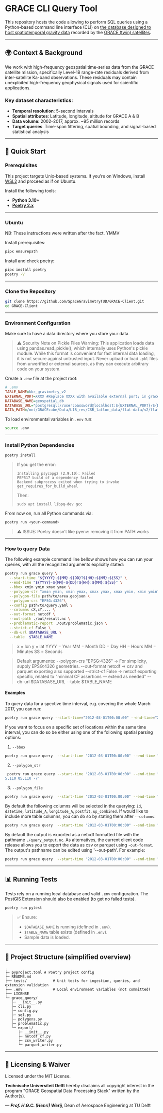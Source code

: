 # GRACE CLI Query Tool

This repository hosts the code allowing to perform SQL queries using a Python-based command line interface (CLI) on [the database designed to host ​spatiotemporal gravity data](https://github.com/SpaceGravimetryTUD/GRACE-Orbit-Residuals-db/tree/develop) recorded by the [GRACE (twin) satellites](https://grace.jpl.nasa.gov/mission/grace/). 

---

## 🌍 Context & Background

We work with high-frequency geospatial time-series data from the GRACE satellite mission, specifically Level-1B range-rate residuals derived from inter-satellite Ka-band observations. These residuals may contain unexploited high-frequency geophysical signals used for scientific applications.

### Key dataset characteristics:

- **Temporal resolution**: 5-second intervals
- **Spatial attributes**: Latitude, longitude, altitude for GRACE A & B
- **Data volume**: 2002–2017, approx. \~95 million records
- **Target queries**: Time-span filtering, spatial bounding, and signal-based statistical analysis

---

## 🚀 Quick Start

### Prerequisites

This project targets Unix-based systems. If you're on Windows, install [WSL2](https://learn.microsoft.com/en-us/windows/wsl/install) and proceed as if on Ubuntu.

Install the following tools:

- **Python 3.10+**
- **[Poetry 2.x](https://python-poetry.org/docs/#installation)**

---

### Ubuntu

NB: These instructions were written after the fact. YMMV

Install prerequisites:

```bash
pipx ensurepath
```

Install and check poetry:

```bash
pipx install poetry
poetry -V
```

---

### Clone the Repository

```bash
git clone https://github.com/SpaceGravimetryTUD/GRACE-Client.git
cd GRACE-Client
```

---

### Environment Configuration

Make sure to have a data directory where you store your data.

> ⚠️ Security Note on Pickle Files
> Warning: This application loads data using pandas.read\_pickle(), which internally uses Python's pickle module.
> While this format is convenient for fast internal data loading, it is not secure against untrusted input. Never upload or load `.pkl` files from unverified or external sources, as they can execute arbitrary code on your system.

Create a `.env` file at the project root:

```ini
# .env
TABLE_NAME=kbr_gravimetry_v2
EXTERNAL_PORT=XXXX #Replace XXXX with available external port; in grace-cube.lr.tudelft.nl, port 3306 is open
DATABASE_NAME=geospatial_db
DATABASE_URL="postgresql://user:password@localhost:${EXTERNAL_PORT}/${DATABASE_NAME}"
DATA_PATH=/mnt/GRACEcube/Data/L1B_res/CSR_latlon_data/flat-data/v2/flat-data-2003.v2.pkl
```

To load environmental variables in `.env` run:

```bash
source .env
```

---

### Install Python Dependencies

```bash
poetry install
```

> If you get the error:
>
> ```
> Installing psycopg2 (2.9.10): Failed
> PEP517 build of a dependency failed
> Backend subprocess exited when trying to invoke get_requires_for_build_wheel
> ```
>
> Then:
>
> ```
> sudo apt install libpq-dev gcc
> ```

From now on, run all Python commands via:

```bash
poetry run <your-command>
```

> ⚠️ ISSUE: Poetry doesn't like pyenv: removing it from PATH works

---

### How to query Data

The following example command line bellow shows how you can run your queries, with all the recognized arguments explicitly stated:

```bash
poetry run grace query \
  --start-time "${YYYY}-${MM}-${DD}T${HH}:${MM}:${SS}" \
  --end-time "${YYYY}-${MM}-${DD}T${HH}:${MM}:${SS}" \
  --bbox xmin ymin xmax ymax \
  --polygon-str "xmin ymin, xmin ymax, xmax ymax, xmax ymin, xmin ymin" \
  --polygon-file path/to/area.geojson \
  --polygon-crs "EPSG:4326"\
  --config path/to/query.yaml \
  --columns cX,cY,... \
  --out-format netcdf \
  --out-path ./out/result.nc \
  --problematic-report ./out/problematic.json \
  --strict-cf False \
  --db-url $DATABASE_URL \
  --table  $TABLE_NAME
```

> x = lon
> y = lat
> YYYY = Year
> MM = Month
> DD = Day
> HH = Hours
> MM = Minutes
> SS = Seconds

> Default arguments:
> --polygon-crs "EPSG:4326" -> For simplicity, supply EPSG:4326 geometries.
> --out-format netcdf -> csv and parquet exporting also supported
> --strict-cf False -> netcdf exporting specific, related to "minimal CF assertions — extend as needed"
> --db-url $DATABASE_URL
> --table $TABLE_NAME

#### Examples

To query data for a spective time interval, e.g. covering the whole March 2017, you can run:

```bash
poetry run grace query --start-time="2012-03-01T00:00:00" --end-time="2012-04-01T00:00:00"
```

If you want to focus on a specific set of locations within the same time interval, you can do so be either using one of the following spatial parsing options:

1. `--bbox`

```bash
poetry run grace query  --start-time "2012-03-01T00:00:00" --end-time "2012-04-01T00:00:00" --bbox 110 -7 200 5
```

2. `--polygon_str`

```bash
 poetry run grace query --start-time "2012-03-01T00:00:00" --end-time "2012-04-01T00:00:00"  --polygon-str '110 -7,200 -7,200 0
5,110 05,110 -7'
```

3. `--polygon_file`

```bash
poetry run grace query  --start-time "2012-03-01T00:00:00" --end-time "2012-04-01T00:00:00"  --polygon-file path/to/area.geojson
```

By default the following columns will be selected in the querying: `id`, `datetime`, `latitude_A`, `longitude_A`, `postfit`, `up_combined`. If would like to include more table columns, you can do so by stating them after `--columns`:

```bash
poetry run grace query  --start-time "2012-03-01T00:00:00" --end-time "2012-04-01T00:00:00" --bbox 110 -7 200 5 --columns latitude_B,longitude_B
```

By default the output is exported as a netcdf formatted file with the pathname `./query_output.nc`. As alternatives, the current client code release allows you to export the data as csv or parquet using `-out-format`. The output's pathname can be edited using '--out-path'. For example:

```bash
poetry run grace query  --start-time "2012-03-01T00:00:00" --end-time "2012-04-01T00:00:00" --bbox 110 -7 200 5 --columns latitude_B,longitude_B --out-format "parquet" --out-path "./test_query.parquet"
```

---

## 📊 Running Tests

Tests rely on a running local database and valid `.env` configuration. The PostGIS Extension should also be enabled (to get no failed tests).

```bash
poetry run pytest
```

> ✅ Ensure:
>
> * `$DATABASE_NAME` is running (defined in `.env`).
> * `$TABLE_NAME` table exists (defined in `.env`).
> * Sample data is loaded.

---

## 📁 Project Structure (simplified overview)

```text
.
├─ pyproject.toml # Poetry project config
├─ README.md
├── tests/            # Unit tests for ingestion, queries, and extension validation
├── .env              # Local environment variables (not committed)
├── LICENSE
└─ grace_query/
   ├─ __init__.py
   ├─ cli.py
   ├─ config.py
   ├─ sql.py
   ├─ polygons.py
   ├─ problematic.py
   └─ export/
      ├─ __init__.py
      ├─ netcdf_cf.py
      ├─ csv_writer.py
      └─ parquet_writer.py

```

---

## 📜 Licensing & Waiver

Licensed under the MIT License.

**Technische Universiteit Delft** hereby disclaims all copyright
interest in the program "GRACE Geospatial Data Processing Stack" written by the Author(s).

— ***Prof. H.G.C. (Henri) Werij***, Dean of Aerospace Engineering at TU Delft




